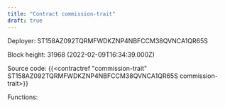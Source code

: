 ```yaml
---
title: "Contract commission-trait"
draft: true
---
```

Deployer: ST158AZ092TQRMFWDKZNP4NBFCCM38QVNCA1QR65S


 



Block height: 31968 (2022-02-09T16:34:39.000Z)

Source code: {{<contractref "commission-trait" ST158AZ092TQRMFWDKZNP4NBFCCM38QVNCA1QR65S commission-trait>}}

Functions:


